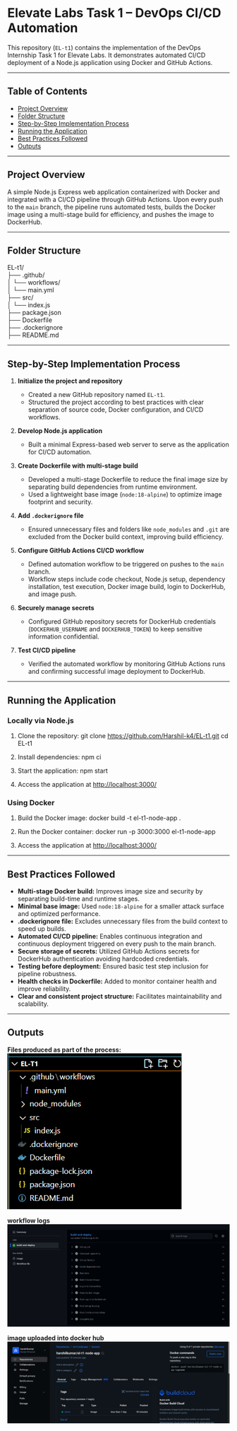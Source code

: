 # Elevate Labs Task 1 – DevOps CI/CD Automation

This repository (`EL-t1`) contains the implementation of the DevOps Internship Task 1 for Elevate Labs. It demonstrates automated CI/CD deployment of a Node.js application using Docker and GitHub Actions.

---

## Table of Contents

- [Project Overview](#project-overview)
- [Folder Structure](#folder-structure)
- [Step-by-Step Implementation Process](#step-by-step-implementation-process)
- [Running the Application](#running-the-application)
- [Best Practices Followed](#best-practices-followed)
- [Outputs](#outputs)

---

## Project Overview

A simple Node.js Express web application containerized with Docker and integrated with a CI/CD pipeline through GitHub Actions. Upon every push to the `main` branch, the pipeline runs automated tests, builds the Docker image using a multi-stage build for efficiency, and pushes the image to DockerHub.

---

## Folder Structure

EL-t1/<br>
├── .github/<br>
│ └── workflows/<br>
│ └── main.yml<br>
├── src/<br>
│ └── index.js<br>
├── package.json<br>
├── Dockerfile<br>
├── .dockerignore<br>
├── README.md<br>


---

## Step-by-Step Implementation Process

1. **Initialize the project and repository**
   - Created a new GitHub repository named `EL-t1`.
   - Structured the project according to best practices with clear separation of source code, Docker configuration, and CI/CD workflows.

2. **Develop Node.js application**
   - Built a minimal Express-based web server to serve as the application for CI/CD automation.

3. **Create Dockerfile with multi-stage build**
   - Developed a multi-stage Dockerfile to reduce the final image size by separating build dependencies from runtime environment.
   - Used a lightweight base image (`node:18-alpine`) to optimize image footprint and security.

4. **Add `.dockerignore` file**
   - Ensured unnecessary files and folders like `node_modules` and `.git` are excluded from the Docker build context, improving build efficiency.

5. **Configure GitHub Actions CI/CD workflow**
   - Defined automation workflow to be triggered on pushes to the `main` branch.
   - Workflow steps include code checkout, Node.js setup, dependency installation, test execution, Docker image build, login to DockerHub, and image push.

6. **Securely manage secrets**
   - Configured GitHub repository secrets for DockerHub credentials (`DOCKERHUB_USERNAME` and `DOCKERHUB_TOKEN`) to keep sensitive information confidential.

7. **Test CI/CD pipeline**
   - Verified the automated workflow by monitoring GitHub Actions runs and confirming successful image deployment to DockerHub.

---

## Running the Application

### Locally via Node.js
1. Clone the repository:
git clone https://github.com/Harshil-k4/EL-t1.git
cd EL-t1

2. Install dependencies:
npm ci

3. Start the application:
npm start

4. Access the application at [http://localhost:3000/](http://localhost:3000/)

### Using Docker
1. Build the Docker image:
docker build -t el-t1-node-app .

2. Run the Docker container:
docker run -p 3000:3000 el-t1-node-app

3. Access the application at [http://localhost:3000/](http://localhost:3000/)

---

## Best Practices Followed

- **Multi-stage Docker build:** Improves image size and security by separating build-time and runtime stages.
- **Minimal base image:** Used `node:18-alpine` for a smaller attack surface and optimized performance.
- **.dockerignore file:** Excludes unnecessary files from the build context to speed up builds.
- **Automated CI/CD pipeline:** Enables continuous integration and continuous deployment triggered on every push to the main branch.
- **Secure storage of secrets:** Utilized GitHub Actions secrets for DockerHub authentication avoiding hardcoded credentials.
- **Testing before deployment:** Ensured basic test step inclusion for pipeline robustness.
- **Health checks in Dockerfile:** Added to monitor container health and improve reliability.
- **Clear and consistent project structure:** Facilitates maintainability and scalability.

---

## Outputs

**Files produced as part of the process:**<br>
![alt text](image.png)

**workflow logs**<br>
![alt text](image-1.png)

**image uploaded into docker hub**<br>
![alt text](image-2.png)

